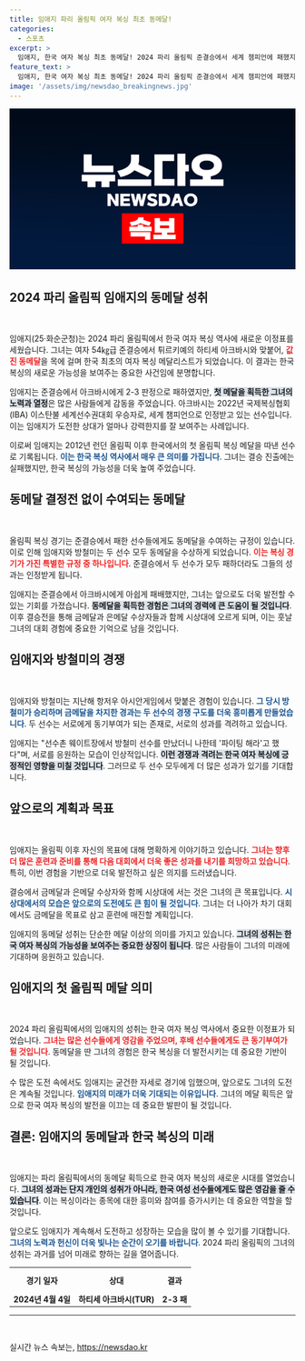 ```yaml
---
title: 임애지 파리 올림픽 여자 복싱 최초 동메달!
categories:
  - 스포츠
excerpt: >
  임애지, 한국 여자 복싱 최초 동메달! 2024 파리 올림픽 준결승에서 세계 챔피언에 패했지만, 역사의 주인공이 되다. 그녀의 감동적인 여정을 놓치지 마세요!
feature_text: >
  임애지, 한국 여자 복싱 최초 동메달! 2024 파리 올림픽 준결승에서 세계 챔피언에 패했지만, 역사의 주인공이 되다. 그녀의 감동적인 여정을 놓치지 마세요!
image: '/assets/img/newsdao_breakingnews.jpg'
---
```


<p><img src="/assets/img/newsdao_breakingnews.jpg" alt="implanttips 속보" /></p>

<h2 data-ke-size="size26">2024 파리 올림픽 임애지의 동메달 성취</h2>

<p data-ke-size="size16">&nbsp;</p>

<p>임애지(25·화순군청)는 2024 파리 올림픽에서 한국 여자 복싱 역사에 새로운 이정표를 세웠습니다. 그녀는 여자 54㎏급 준결승에서 튀르키예의 하티세 아크바시와 맞붙어, <b><span style="color: #ee2323;">값진 동메달</span></b>을 목에 걸며 한국 최초의 여자 복싱 메달리스트가 되었습니다. 이 결과는 한국 복싱의 새로운 가능성을 보여주는 중요한 사건임에 분명합니다. </p>

<p>임애지는 준결승에서 아크바시에게 2-3 판정으로 패하였지만, <b><span style="background-color: #21538527;">첫 메달을 획득한 그녀의 노력과 열정</span></b>은 많은 사람들에게 감동을 주었습니다. 아크바시는 2022년 국제복싱협회(IBA) 이스탄불 세계선수권대회 우승자로, 세계 챔피언으로 인정받고 있는 선수입니다. 이는 임애지가 도전한 상대가 얼마나 강력한지를 잘 보여주는 사례입니다. </p>

<p>이로써 임애지는 2012년 런던 올림픽 이후 한국에서의 첫 올림픽 복싱 메달을 따낸 선수로 기록됩니다. <b><span style="color: #1a5490;">이는 한국 복싱 역사에서 매우 큰 의미를 가집니다</span></b>. 그녀는 결승 진출에는 실패했지만, 한국 복싱의 가능성을 더욱 높여 주었습니다. </p>

<h2 data-ke-size="size26">동메달 결정전 없이 수여되는 동메달</h2>

<p data-ke-size="size16">&nbsp;</p>

<p>올림픽 복싱 경기는 준결승에서 패한 선수들에게도 동메달을 수여하는 규정이 있습니다. 이로 인해 임애지와 방철미는 두 선수 모두 동메달을 수상하게 되었습니다. <b><span style="color: #ee2323;">이는 복싱 경기가 가진 특별한 규정 중 하나입니다</span></b>. 준결승에서 두 선수가 모두 패하더라도 그들의 성과는 인정받게 됩니다. </p>

<p>임애지는 준결승에서 아크바시에게 아쉽게 패배했지만, 그녀는 앞으로도 더욱 발전할 수 있는 기회를 가졌습니다. <b><span style="background-color: #21538527;">동메달을 획득한 경험은 그녀의 경력에 큰 도움이 될 것입니다</span></b>. 이후 결승전을 통해 금메달과 은메달 수상자들과 함께 시상대에 오르게 되며, 이는 훗날 그녀의 대회 경험에 중요한 기억으로 남을 것입니다. </p>

<h2 data-ke-size="size26">임애지와 방철미의 경쟁</h2>

<p data-ke-size="size16">&nbsp;</p>

<p>임애지와 방철미는 지난해 항저우 아시안게임에서 맞붙은 경험이 있습니다. <b><span style="color: #1a5490;">그 당시 방철미가 승리하며 금메달을 차지한 경과는 두 선수의 경쟁 구도를 더욱 흥미롭게 만들었습니다</span></b>. 두 선수는 서로에게 동기부여가 되는 존재로, 서로의 성과를 격려하고 있습니다. </p>

<p>임애지는 "선수촌 웨이트장에서 방철미 선수를 만났더니 나한테 '파이팅 해라'고 했다"며, 서로를 응원하는 모습이 인상적입니다. <b><span style="background-color: #21538527;">이런 경쟁과 격려는 한국 여자 복싱에 긍정적인 영향을 미칠 것입니다</span></b>. 그러므로 두 선수 모두에게 더 많은 성과가 있기를 기대합니다.</p>

<h2 data-ke-size="size26">앞으로의 계획과 목표</h2>

<p data-ke-size="size16">&nbsp;</p>

<p>임애지는 올림픽 이후 자신의 목표에 대해 명확하게 이야기하고 있습니다. <b><span style="color: #ee2323;">그녀는 향후 더 많은 훈련과 준비를 통해 다음 대회에서 더욱 좋은 성과를 내기를 희망하고 있습니다</span></b>. 특히, 이번 경험을 기반으로 더욱 발전하고 싶은 의지를 드러냈습니다. </p>

<p>결승에서 금메달과 은메달 수상자와 함께 시상대에 서는 것은 그녀의 큰 목표입니다. <b><span style="color: #1a5490;">시상대에서의 모습은 앞으로의 도전에도 큰 힘이 될 것입니다</span></b>. 그녀는 더 나아가 차기 대회에서도 금메달을 목표로 삼고 훈련에 매진할 계획입니다. </p>

<p>임애지의 동메달 성취는 단순한 메달 이상의 의미를 가지고 있습니다. <b><span style="background-color: #21538527;">그녀의 성취는 한국 여자 복싱의 가능성을 보여주는 중요한 상징이 됩니다</span></b>. 많은 사람들이 그녀의 미래에 기대하며 응원하고 있습니다. </p>

<h2 data-ke-size="size26">임애지의 첫 올림픽 메달 의미</h2>

<p data-ke-size="size16">&nbsp;</p>

<p>2024 파리 올림픽에서의 임애지의 성취는 한국 여자 복싱 역사에서 중요한 이정표가 되었습니다. <b><span style="color: #ee2323;">그녀는 많은 선수들에게 영감을 주었으며, 후배 선수들에게도 큰 동기부여가 될 것입니다</span></b>. 동메달을 딴 그녀의 경험은 한국 복싱을 더 발전시키는 데 중요한 기반이 될 것입니다. </p>

<p>수 많은 도전 속에서도 임애지는 굳건한 자세로 경기에 임했으며, 앞으로도 그녀의 도전은 계속될 것입니다. <b><span style="color: #1a5490;">임애지의 미래가 더욱 기대되는 이유입니다</span></b>. 그녀의 메달 획득은 앞으로 한국 여자 복싱의 발전을 이끄는 데 중요한 발판이 될 것입니다. </p>

<h2 data-ke-size="size26">결론: 임애지의 동메달과 한국 복싱의 미래</h2>

<p data-ke-size="size16">&nbsp;</p>

<p>임애지는 파리 올림픽에서의 동메달 획득으로 한국 여자 복싱의 새로운 시대를 열었습니다. <b><span style="background-color: #21538527;">그녀의 성과는 단지 개인의 성취가 아니라, 한국 여성 선수들에게도 많은 영감을 줄 수 있습니다</span></b>. 이는 복싱이라는 종목에 대한 흥미와 참여를 증가시키는 데 중요한 역할을 할 것입니다. </p>

<p>앞으로도 임애지가 계속해서 도전하고 성장하는 모습을 많이 볼 수 있기를 기대합니다. <b><span style="color: #1a5490;">그녀의 노력과 헌신이 더욱 빛나는 순간이 오기를 바랍니다</span></b>. 2024 파리 올림픽의 그녀의 성취는 과거를 넘어 미래로 향하는 길을 열어줍니다.</p>

<table>
    <tr>
        <th style="text-align: center; height: 36px;"><b>경기 일자</b></th>
        <th style="text-align: center; height: 36px;"><b>상대</b></th>
        <th style="text-align: center; height: 36px;"><b>결과</b></th>
    </tr>
    <tr>
        <td style="text-align: center; height: 17px;"><b>2024년 4월 4일</b></td>
        <td style="text-align: center; height: 17px;"><b>하티세 아크바시(TUR)</b></td>
        <td style="text-align: center; height: 17px;"><b>2-3 패</b></td>
    </tr>
</table>

<hr /> 

<p data-ke-size="size16">&nbsp;</p>
실시간 뉴스 속보는, <a href="https://newsdao.kr" rel="dofollow">https://newsdao.kr</a>



